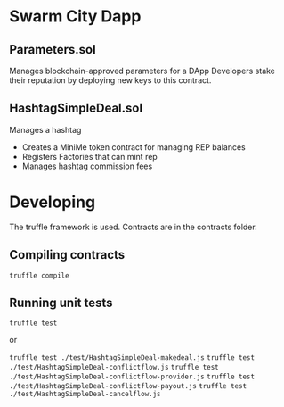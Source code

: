 # Swarm City Dapp

## Parameters.sol

Manages blockchain-approved parameters for a DApp
Developers stake their reputation by deploying new keys to this contract.

## HashtagSimpleDeal.sol

Manages a hashtag
- Creates a MiniMe token contract for managing REP balances
- Registers Factories that can mint rep
- Manages hashtag commission fees


# Developing

The truffle framework is used.
Contracts are in the contracts folder.

## Compiling contracts

```truffle compile```

## Running unit tests

```truffle test```

or

``` truffle test ./test/HashtagSimpleDeal-makedeal.js ```
``` truffle test ./test/HashtagSimpleDeal-conflictflow.js ```
``` truffle test ./test/HashtagSimpleDeal-conflictflow-provider.js ```
``` truffle test ./test/HashtagSimpleDeal-conflictflow-payout.js ```
``` truffle test ./test/HashtagSimpleDeal-cancelflow.js ```

<!-- ## Deploying on the livenet

Open your parity client to sign transactions and then run these commands:

```
truffle exec scripts/deployhashtag.js --network live
->Fill in contract address in deploydealfortwofactory.js
truffle exec scripts/deploydealfortwofactory.js --network live
->fill in hashtag and contract address in registerdealfortwofactory.js
truffle exec scripts/registerdealfortwofactory.js --network live
``` -->
